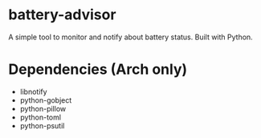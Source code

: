 # battery-advisor

A simple tool to monitor and notify about battery status. Built with Python.

# Dependencies (Arch only)
- libnotify
- python-gobject
- python-pillow
- python-toml
- python-psutil
